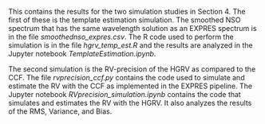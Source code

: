 This contains the results for the two simulation studies in Section 4. The first of these is the template estimation simulation. The smoothed NSO spectrum that has the same wavelength solution as an EXPRES spectrum is in the file *smoothednso_expres.csv*. The R code used to perform the simulation is in the file *hgrv_temp_est.R* and the results are analyzed in the Jupyter notebook *TemplateEstimation.ipynb*. 

The second simulation is the RV-precision of the HGRV as compared to the CCF. The file *rvprecision_ccf.py* contains the code used to simulate and estimate the RV with the CCF as implemented in the EXPRES pipeline. The Jupyter notebook *RVprecision_simulation.ipynb* contains the code that simulates and estimates the RV with the HGRV. It also analyzes the results of the RMS, Variance, and Bias.
